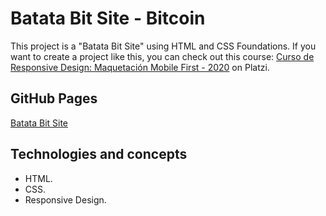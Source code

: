 # Batata Bit Site - Bitcoin

This project is a "Batata Bit Site" using HTML and CSS Foundations. If you want to create a project like this, you can check out this course: [Curso de Responsive Design: Maquetación Mobile First - 2020](https://platzi.com/cursos/mobile-first/) on Platzi.

## GitHub Pages

[Batata Bit Site](https://mauriciojcarrillo.github.io/batata-bit-website)

## Technologies and concepts

- HTML.
- CSS.
- Responsive Design.
